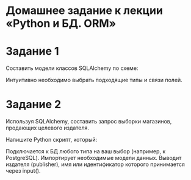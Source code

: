 # Домашнее задание к лекции «Python и БД. ORM»
# Задание 1
Составить модели классов SQLAlchemy по схеме:


Интуитивно необходимо выбрать подходящие типы и связи полей.

# Задание 2
Используя SQLAlchemy, составить запрос выборки магазинов, продающих целевого издателя.

Напишите Python скрипт, который:

Подключается к БД любого типа на ваш выбор (например, к PostgreSQL).
Импортирует необходимые модели данных.
Выводит издателя (publisher), имя или идентификатор которого принимается через input().
